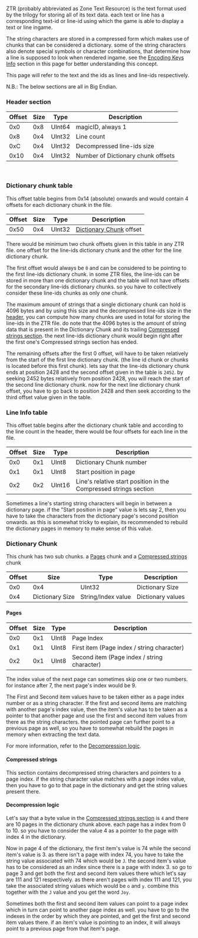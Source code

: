 ZTR (probably abbreviated as Zone Text Resource) is the text format used by the trilogy for storing all of its text data. each text or line has a corresponding text-id or line-id using which the game is able to display a text or line ingame. 

The string characters are stored in a compressed form which makes use of chunks that can be considered a dictionary. some of the string characters also denote special symbols or character combinations, that determine how a line is supposed to look when rendered ingame. see the [Encoding Keys Info](https://lr-research-team.github.io/wiki/file-formats/text-format/encoding-keys-info/) section in this page for better understanding this concept.

This page will refer to the text and the ids as lines and line-ids respectively.
<br>

N.B.: The below sections are all in Big Endian.

### Header section
| Offset | Size | Type | Description |
| --- | --- | --- | --- |
| 0x0 | 0x8 | UInt64 | magicID, always 1 |
| 0x8 | 0x4 | UInt32 | Line count |
| 0xC | 0x4 | UInt32 | Decompressed line-ids size |
| 0x10 | 0x4 | UInt32 | Number of Dictionary chunk offsets |
<br>

### Dictionary chunk table

This offset table begins from 0x14 (absolute) onwards and would contain 4 offsets for each dictionary chunk in the file. 

| Offset | Size | Type | Description |
| --- | --- | --- | --- |
| 0x50 | 0x4 | UInt32 | [Dictionary Chunk](https://lr-research-team.github.io/wiki/file-formats/text-format/ztr/#dictionary-chunk) offset |

There would be minimum two chunk offsets given in this table in any ZTR file. one offset for the line-ids dictionary chunk and the other for the line dictionary chunk.

The first offset would always be ``0`` and can be considered to be pointing to the first line-ids dictionary chunk. in some ZTR files, the line-ids can be stored in more than one dictionary chunk and the table will not have offsets for the secondary line-ids dictionary chunks. so you have to collectively consider these line-ids chunks as only one chunk.

The maximum amount of strings that a single dictionary chunk can hold is 4096 bytes and by using this size and the decompressed line-ids size in the [header](https://lr-research-team.github.io/wiki/file-formats/text-format/ztr/#header-section), you can compute how many chunks are used in total for storing the line-ids in the ZTR file. do note that the 4096 bytes is the amount of string data that is present in the Dictionary Chunk and its trailing [Compressed strings section](https://lr-research-team.github.io/wiki/file-formats/text-format/ztr/#compressed-strings). the next line-ids dictionary chunk would begin right after the first one's Compressed strings section has ended. 

The remaining offsets after the first 0 offset, will have to be taken relatively from the start of the first line dictionary chunk. (the line id chunk or chunks is located before this first chunk). lets say that the line-ids dictionary chunk ends at position 2428 and the second offset given in the table is ``2452``. by seeking 2452 bytes relatively from position 2428, you will reach the start of the second line dictionary chunk. now for the next line dictionary chunk offset, you have to go back to position 2428 and then seek according to the third offset value given in the table.
<br>


### Line Info table

This offset table begins after the dictionary chunk table and according to the line count in the header, there would be four offsets for each line in the file.

| Offset | Size | Type | Description |
| --- | --- | --- | --- |
| 0x0 | 0x1 | UInt8 | Dictionary Chunk number |
| 0x1 | 0x1 | UInt8 | Start position in page |
| 0x2 | 0x2 | UInt16 | Line's relative start position in the Compressed strings section |

Sometimes a line's starting string characters will begin in between a dictionary page. if the "Start position in page" value is lets say 2, then you have to take the characters from the dictionary page's second position onwards. as this is somewhat tricky to explain, its recommended to rebuild the dictionary pages in memory to make sense of this value. 
<br>

### Dictionary Chunk

This chunk has two sub chunks. a [Pages](https://lr-research-team.github.io/wiki/file-formats/text-format/ztr/#pages) chunk and a [Compressed strings](https://lr-research-team.github.io/wiki/file-formats/text-format/ztr/#compressed-strings) chunk

| Offset | Size | Type | Description |
| --- | --- | --- | --- |
| 0x0 | 0x4 | UInt32 | Dictionary Size |
| 0x4 | Dictionary Size | String/Index value | Dictionary values |


#### Pages
| Offset | Size | Type | Description |
| --- | --- | --- | --- |
| 0x0 | 0x1 | UInt8 | Page Index |
| 0x1 | 0x1 | UInt8 | First item (Page index / string character) |
| 0x2 | 0x1 | UInt8 | Second item (Page index / string character) |

The index value of the next page can sometimes skip one or two numbers. for instance after 7, the next page's index would be 9.

The First and Second item values have to be taken either as a page index number or as a string character. 
If the first and second items are matching with another page's index value, then the item's value has to be taken as a pointer to that another page and use the first and second item values from there as the string characters. the pointed page can further point to a previous page as well, so you have to somewhat rebuild the pages in memory when extracting the text data. 

For more information, refer to the [Decompression logic](https://lr-research-team.github.io/wiki/file-formats/text-format/ztr/#decompression-logic).
<br>

#### Compressed strings
This section contains decompressed string characters and pointers to a page index. if the string character value matches with a page index value, 
then you have to go to that page in the dictionary and get the string values present there.

#### Decompression logic
Let's say that a byte value in the [Compressed strings section](https://lr-research-team.github.io/wiki/file-formats/text-format/ztr/#compressed-strings) is ``4`` and there are 10 pages in the dictionary chunk above. each page has a index from 0 to 10. so you have to consider the value 4 as a pointer to the page with index 4 in the dictionary. 

Now in page 4 of the dictionary, the first item's value is 74 while the second item's value is 3. as there isn't a page with index 74, you have to take the string value associated with 74 which would be ``J``. the second item's value has to be considered as an index since there is a page with index 3. so go to page 3 and get both the first and second item values there which let's say are 111 and 121 respectively. as there aren't pages with index 111 and 121, you take the associated string values which would be ``o`` and ``y``. combine this together with the ``J`` value and you get the word ``Joy``.

Sometimes both the first and second item values can point to a page index which in turn can point to another page index as well. you have to go to the indexes in the order by which they are pointed, and get the first and second item values there. if an item's value is pointing to an index, it will always point to a previous page from that item's page.
